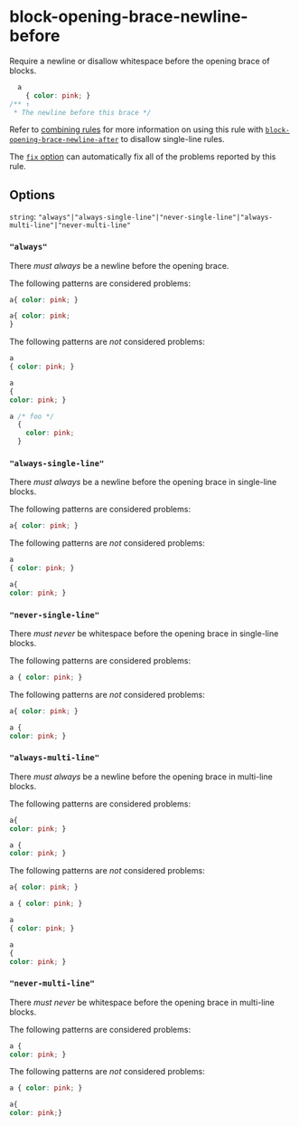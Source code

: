 # block-opening-brace-newline-before

Require a newline or disallow whitespace before the opening brace of blocks.

<!-- prettier-ignore -->
```css
  a
    { color: pink; }
/** ↑
 * The newline before this brace */
```

Refer to [combining rules](https://github.com/stylelint/stylelint/tree/14.2.0/docs/user-guide/rules/combine.md) for more information on using this rule with [`block-opening-brace-newline-after`](https://github.com/stylelint/stylelint/tree/14.2.0/lib/rules/block-opening-brace-newline-after/README.md) to disallow single-line rules.

The [`fix` option](https://github.com/stylelint/stylelint/tree/14.2.0/docs/user-guide/usage/options.md#fix) can automatically fix all of the problems reported by this rule.

## Options

`string`: `"always"|"always-single-line"|"never-single-line"|"always-multi-line"|"never-multi-line"`

### `"always"`

There _must always_ be a newline before the opening brace.

The following patterns are considered problems:

<!-- prettier-ignore -->
```css
a{ color: pink; }
```

<!-- prettier-ignore -->
```css
a{ color: pink;
}
```

The following patterns are _not_ considered problems:

<!-- prettier-ignore -->
```css
a
{ color: pink; }
```

<!-- prettier-ignore -->
```css
a
{
color: pink; }
```

<!-- prettier-ignore -->
```css
a /* foo */
  {
    color: pink;
  }
```

### `"always-single-line"`

There _must always_ be a newline before the opening brace in single-line blocks.

The following patterns are considered problems:

<!-- prettier-ignore -->
```css
a{ color: pink; }
```

The following patterns are _not_ considered problems:

<!-- prettier-ignore -->
```css
a
{ color: pink; }
```

<!-- prettier-ignore -->
```css
a{
color: pink; }
```

### `"never-single-line"`

There _must never_ be whitespace before the opening brace in single-line blocks.

The following patterns are considered problems:

<!-- prettier-ignore -->
```css
a { color: pink; }
```

The following patterns are _not_ considered problems:

<!-- prettier-ignore -->
```css
a{ color: pink; }
```

<!-- prettier-ignore -->
```css
a {
color: pink; }
```

### `"always-multi-line"`

There _must always_ be a newline before the opening brace in multi-line blocks.

The following patterns are considered problems:

<!-- prettier-ignore -->
```css
a{
color: pink; }
```

<!-- prettier-ignore -->
```css
a {
color: pink; }
```

The following patterns are _not_ considered problems:

<!-- prettier-ignore -->
```css
a{ color: pink; }
```

<!-- prettier-ignore -->
```css
a { color: pink; }
```

<!-- prettier-ignore -->
```css
a
{ color: pink; }
```

<!-- prettier-ignore -->
```css
a
{
color: pink; }
```

### `"never-multi-line"`

There _must never_ be whitespace before the opening brace in multi-line blocks.

The following patterns are considered problems:

<!-- prettier-ignore -->
```css
a {
color: pink; }
```

The following patterns are _not_ considered problems:

<!-- prettier-ignore -->
```css
a { color: pink; }
```

<!-- prettier-ignore -->
```css
a{
color: pink;}
```
